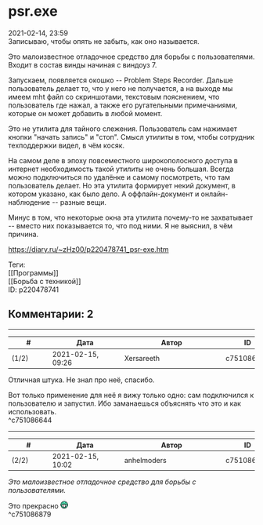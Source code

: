 psr.exe
=======

  
2021-02-14, 23:59  
 Записываю, чтобы опять не забыть, как оно называется.   
   
 Это малоизвестное отладочное средство для борьбы с пользователями. Входит в состав винды начиная с виндоуз 7.   
   
 Запускаем, появляется окошко -- Problem Steps Recorder. Дальше пользователь делает то, что у него не получается, а на выходе мы имеем mht файл со скриншотами, текстовым пояснением, что пользователь где нажал, а также его ругательными примечаниями, которые он может добавить в любой момент.   
   
 Это не утилита для тайного слежения. Пользователь сам нажимает кнопки "начать запись" и "стоп". Смысл утилиты в том, чтобы сотрудник техподдержки видел, в чём косяк.   
   
 На самом деле в эпоху повсеместного широкополосного доступа в интернет необходимость такой утилиты не очень большая. Всегда можно подключиться по удалёнке и самому посмотреть, что там пользователь делает. Но эта утилита формирует некий документ, в котором указано, как было дело. А оффлайн-документ и онлайн-наблюдение -- разные вещи.   
   
 Минус в том, что некоторые окна эта утилита почему-то не захватывает -- вместо них показывается то, что под ними. Я не выяснил, в чём причина.   
  
<https://diary.ru/~zHz00/p220478741_psr-exe.htm>  
  
Теги:  
[[Программы]]  
[[Борьба с техникой]]  
ID: p220478741  


Комментарии: 2
--------------

  


---



|         #         |              Дата              |                     Автор                     |           ID           |
| --- | --- | --- | --- |
| (1/2) | 2021-02-15, 09:26 | Xersareeth | c751086644 |

  
 Отличная штука. Не знал про неё, спасибо.   
   
 Вот только применение для неё я вижу только одно: сам подключился к пользователю и запустил. Ибо заманаешься объяснять что это и как использовать.   
 ^c751086644

---



|         #         |              Дата              |                     Автор                     |           ID           |
| --- | --- | --- | --- |
| (2/2) | 2021-02-15, 10:02 | anhelmoders | c751086879 |

  
  *Это малоизвестное отладочное средство для борьбы с пользователями.*    
   
 Это прекрасно ![:D](pics/1131.gif)   
 ^c751086879